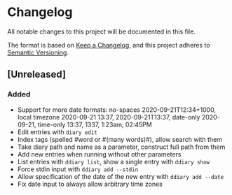 # Changelog
All notable changes to this project will be documented in this file.

The format is based on [Keep a Changelog](https://keepachangelog.com/en/1.0.0/),
and this project adheres to [Semantic Versioning](https://semver.org/spec/v2.0.0.html).

## [Unreleased]

### Added

- Support for more date formats: no-spaces 2020-09-21T12:34+1000, local timezone 2020-09-21 13:37, 2020-09-21T13:37, date-only 2020-09-21, time-only 13:37, 1337, 1:23am, 02:45PM
- Edit entries with `diary edit`
- Index tags (spelled #word or #(many words)#), allow search with them
- Take diary path and name as a parameter, construct full path from them
- Add new entries when running without other parameters
- List entries with `ddiary list`, show a single entry with `ddiary show`
- Force stdin input with `ddiary add --stdin`
- Allow specification of the date of the new entry with `ddiary add --date`
- Fix date input to always allow arbitrary time zones
